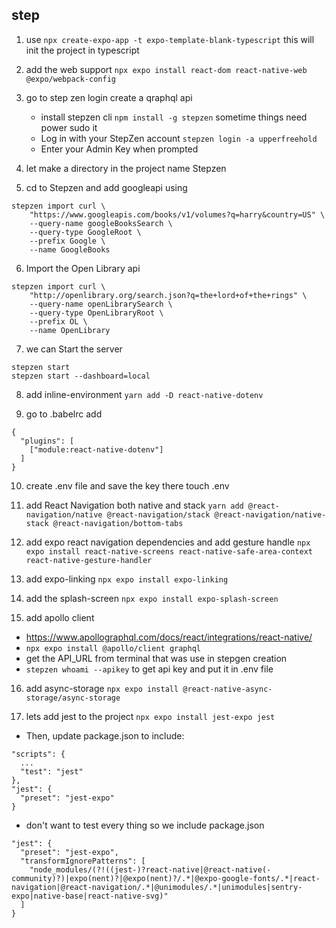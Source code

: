 ## step

1. use `npx create-expo-app -t expo-template-blank-typescript` this will init the project in typescript
2. add the web support `npx expo install react-dom react-native-web @expo/webpack-config`

3. go to step zen login create a qraphql api
   - install stepzen cli `npm install -g stepzen` sometime things need power sudo it
   - Log in with your StepZen account `stepzen login -a upperfreehold`
   - Enter your Admin Key when prompted
4. let make a directory in the project name Stepzen
5. cd to Stepzen and add googleapi using

```
stepzen import curl \
	"https://www.googleapis.com/books/v1/volumes?q=harry&country=US" \
	--query-name googleBooksSearch \
	--query-type GoogleRoot \
	--prefix Google \
	--name GoogleBooks
```

6. Import the Open Library api

```
stepzen import curl \
	"http://openlibrary.org/search.json?q=the+lord+of+the+rings" \
 	--query-name openLibrarySearch \
	--query-type OpenLibraryRoot \
	--prefix OL \
	--name OpenLibrary
```

7. we can Start the server

```
stepzen start
stepzen start --dashboard=local
```

8. add inline-environment `yarn add -D react-native-dotenv`

9. go to .babelrc add

```
{
  "plugins": [
    ["module:react-native-dotenv"]
  ]
}
```

10. create .env file and save the key there touch .env

11. add React Navigation both native and stack `yarn add @react-navigation/native @react-navigation/stack @react-navigation/native-stack @react-navigation/bottom-tabs`

12. add expo react navigation dependencies and add gesture handle `npx expo install react-native-screens react-native-safe-area-context react-native-gesture-handler`

13. add expo-linking `npx expo install expo-linking`

14. add the splash-screen `npx expo install expo-splash-screen`

15. add apollo client

- https://www.apollographql.com/docs/react/integrations/react-native/
- `npx expo install @apollo/client graphql`
- get the API_URL from terminal that was use in stepgen creation
- `stepzen whoami --apikey` to get api key and put it in .env file

16. add async-storage
    `npx expo install @react-native-async-storage/async-storage`

17. lets add jest to the project
    `npx expo install jest-expo jest`

- Then, update package.json to include:

```
"scripts": {
  ...
  "test": "jest"
},
"jest": {
  "preset": "jest-expo"
}
```

- don't want to test every thing so we include package.json

```
"jest": {
  "preset": "jest-expo",
  "transformIgnorePatterns": [
    "node_modules/(?!((jest-)?react-native|@react-native(-community)?)|expo(nent)?|@expo(nent)?/.*|@expo-google-fonts/.*|react-navigation|@react-navigation/.*|@unimodules/.*|unimodules|sentry-expo|native-base|react-native-svg)"
  ]
}

```
